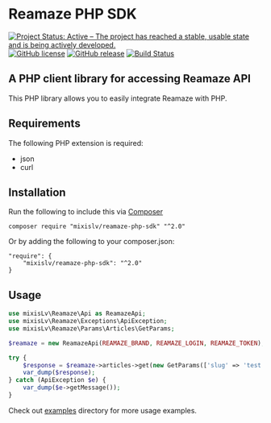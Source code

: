 # Reamaze PHP SDK

[![Project Status: Active – The project has reached a stable, usable state and is being actively developed.](https://www.repostatus.org/badges/latest/active.svg)](https://www.repostatus.org/#active)
[![GitHub license](https://img.shields.io/github/license/mixisLv/reamaze-php-sdk.svg)](https://github.com/mixisLv/reamaze-php-sdk/blob/master/LICENSE)
[![GitHub release](https://img.shields.io/github/release/mixisLv/reamaze-php-sdk.svg)](https://github.com/mixisLv/reamaze-php-sdk/releases/latest)
[![Build Status](https://travis-ci.org/mixisLv/reamaze-php-sdk.svg?branch=master)](https://travis-ci.org/mixisLv/reamaze-php-sdk)

## A PHP client library for accessing Reamaze API

This PHP library allows you to easily integrate Reamaze with PHP.

## Requirements

The following PHP extension is required:

* json
* curl

## Installation

Run the following to include this via [Composer](https://packagist.org/packages/mixislv/reamaze-php-sdk)

    composer require "mixislv/reamaze-php-sdk" "^2.0"

Or by adding the following to your composer.json:

    "require": {
        "mixislv/reamaze-php-sdk": "^2.0"
    }

## Usage

```php
use mixisLv\Reamaze\Api as ReamazeApi;
use mixisLv\Reamaze\Exceptions\ApiException;
use mixisLv\Reamaze\Params\Articles\GetParams;

$reamaze = new ReamazeApi(REAMAZE_BRAND, REAMAZE_LOGIN, REAMAZE_TOKEN);

try {
    $response = $reamaze->articles->get(new GetParams(['slug' => 'test']));
    var_dump($response);
} catch (ApiException $e) {
    var_dump($e->getMessage());
}
```

Check out [examples](./examples) directory for more usage examples.
